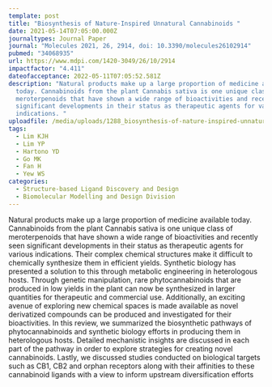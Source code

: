 ```yaml
---
template: post
title: "Biosynthesis of Nature-Inspired Unnatural Cannabinoids "
date: 2021-05-14T07:05:00.000Z
journaltypes: Journal Paper
journal: "Molecules 2021, 26, 2914, doi: 10.3390/molecules26102914"
pubmed: "34068935"
url: https://www.mdpi.com/1420-3049/26/10/2914
impactfactor: "4.411"
dateofacceptance: 2022-05-11T07:05:52.581Z
description: "Natural products make up a large proportion of medicine available
  today. Cannabinoids from the plant Cannabis sativa is one unique class of
  meroterpenoids that have shown a wide range of bioactivities and recently seen
  significant developments in their status as therapeutic agents for various
  indications. "
uploadfile: /media/uploads/1288_biosynthesis-of-nature-inspired-unnatural.pdf
tags:
  - Lim KJH
  - Lim YP
  - Hartono YD
  - Go MK
  - Fan H
  - Yew WS
categories:
  - Structure-based Ligand Discovery and Design
  - Biomolecular Modelling and Design Division
---
```

<!--StartFragment-->

Natural products make up a large proportion of medicine available today. Cannabinoids from the plant Cannabis sativa is one unique class of meroterpenoids that have shown a wide range of bioactivities and recently seen significant developments in their status as therapeutic agents for various indications. Their complex chemical structures make it difficult to chemically synthesize them in efficient yields. Synthetic biology has presented a solution to this through metabolic engineering in heterologous hosts. Through genetic manipulation, rare phytocannabinoids that are produced in low yields in the plant can now be synthesized in larger quantities for therapeutic and commercial use. Additionally, an exciting avenue of exploring new chemical spaces is made available as novel derivatized compounds can be produced and investigated for their bioactivities. In this review, we summarized the biosynthetic pathways of phytocannabinoids and synthetic biology efforts in producing them in heterologous hosts. Detailed mechanistic insights are discussed in each part of the pathway in order to explore strategies for creating novel cannabinoids. Lastly, we discussed studies conducted on biological targets such as CB1, CB2 and orphan receptors along with their affinities to these cannabinoid ligands with a view to inform upstream diversification efforts

<!--EndFragment-->